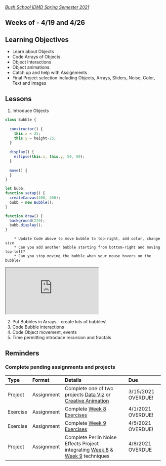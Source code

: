 [_Bush School IDMD Spring Semester 2021_](https://chandrunarayan.github.io/idmd/)

## Weeks of - 4/19 and 4/26

## Learning Objectives
* Learn about Objects
* Code Arrays of Objects
* Object Interactions
* Object animations
* Catch up and help with Assignments
* Final Project selection including Objects, Arrays, Sliders, Noise, Color, Text and Images


## Lessons

1. Introduce Objects 

```javascript
class Bubble {
  
  constructor() {
    this.x = 25;
    this.y = height-25;
  }
  
  display() {
    ellipse(this.x, this.y, 50, 50);
  }
  
  move() {
  }
}

let bubb;
function setup() {
  createCanvas(400, 400);
  bubb = new Bubble();
}

function draw() {
  background(220);
  bubb.display();
}
```
        * Update Code above to move bubble to top-right, add color, change size
        * Can you add another bubble starting from bottom-right and moving top-left?
        * Can you stop moving the bubble when your mouse hovers on the bubble?


<iframe src="https://editor.p5js.org/cnarayan/embed/wS7fLxFGo"></iframe>


2. Put Bubbles in Arrays - create lots of bubbles!
3. Code Bubble interactions
4. Code Object movement, events
5. Time permitting introduce recursion and fractals

## Reminders 
### Complete pending assignments and projects

| Type | Format | Details |  Due
|  :--- |  :--- |  :--- |  :---
|  Project  |  Assignment |  Complete one of two projects [Data Viz](https://chandrunarayan.github.io/idmd/lessons/week5/homework/data-visualization) or [Creative Animation](https://chandrunarayan.github.io/idmd/lessons/week5/homework/creative-animation.html) |  3/15/2021 OVERDUE!
|  Exercise  |  Assignment |  Complete [Week 8 Exercises](https://chandrunarayan.github.io/idmd/lessons/week8/) |  4/1/2021 OVERDUE!
|  Exercise  |  Assignment |  Complete [Week 9 Exercises](https://chandrunarayan.github.io/idmd/lessons/week9/) |  4/5/2021 OVERDUE!
|  Project  |  Assignment |  Complete Perlin Noise Effects Project integrating [Week 8](https://chandrunarayan.github.io/idmd/lessons/week8/) & [Week 9](https://chandrunarayan.github.io/idmd/lessons/week9/) techniques| 4/8/2021 OVERDUE




